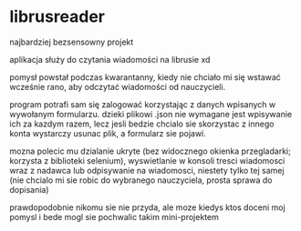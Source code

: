 # librusreader
najbardziej bezsensowny projekt


aplikacja służy do czytania wiadomości na librusie xd

pomysł powstał podczas kwarantanny, kiedy nie chciało mi się wstawać wcześnie rano, aby odczytać wiadomości od nauczycieli.

program potrafi sam się zalogować korzystając z danych wpisanych w wywołanym formularzu. dzieki plikowi .json nie wymagane jest wpisywanie ich za kazdym razem, lecz jesli bedzie chcialo sie skorzystac z innego konta wystarczy usunac plik, a formularz sie pojawi.

mozna polecic mu dzialanie ukryte (bez widocznego okienka przegladarki; korzysta z biblioteki selenium), wyswietlanie w konsoli tresci wiadomosci wraz z nadawca lub odpisywanie na wiadomosci, niestety tylko tej samej (nie chcialo mi sie robic do wybranego nauczyciela, prosta sprawa do dopisania)

prawdopodobnie nikomu sie nie przyda, ale moze kiedys ktos doceni moj pomysl i bede mogl sie pochwalic takim mini-projektem
